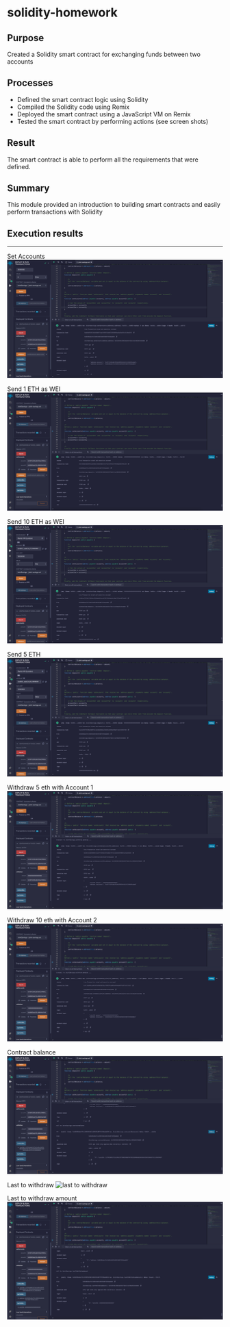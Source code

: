 # solidity-homework

## Purpose
Created a Solidity smart contract for exchanging funds between two accounts

## Processes
- Defined the smart contract logic using Solidity
- Compiled the Solidity code using Remix
- Deployed the smart contract using a JavaScript VM on Remix
- Tested the smart contract by performing actions (see screen shots)

## Result
The smart contract is able to perform all the requirements that were defined.

## Summary
This module provided an introduction to building smart contracts and easily perform transactions with Solidity

## Execution results
---

Set Accounts
![set accounts](https://github.com/kylecase/solidity-homework/blob/main/Execution_Results/01-setAccounts.png?raw=true)

Send 1 ETH as WEI
![send 1 eth as wei](https://github.com/kylecase/solidity-homework/blob/main/Execution_Results/02-send-1-eth-as-wei.png?raw=true)

Send 10 ETH as WEI
![send 10 eth as wei](https://github.com/kylecase/solidity-homework/blob/main/Execution_Results/03-send-10-eth-as-wei.png?raw=true)

Send 5 ETH
![send 10 eth](https://github.com/kylecase/solidity-homework/blob/main/Execution_Results/04-send-5-eth.png?raw=true)

Withdraw 5 eth with Account 1
![withdraw 5 eth acct 1](https://github.com/kylecase/solidity-homework/blob/main/Execution_Results/05-withdraw-5-eth-acct-1.png?raw=true)

Withdraw 10 eth with Account 2
![withdraw 10 eth acct 2](https://github.com/kylecase/solidity-homework/blob/main/Execution_Results/05-withdraw-10-eth-acct-2.png?raw=true)

Contract balance
![contract balance](https://github.com/kylecase/solidity-homework/blob/main/Execution_Results/06-contract-balance.png?raw=true)

Last to withdraw
![last to withdraw](https://user-images.githubusercontent.com/1554573/205507960-87094346-3d5c-4e03-91cd-8c9e55775846.png)

Last to withdraw amount
![last to withdraw amount](https://github.com/kylecase/solidity-homework/blob/main/Execution_Results/08-last-to-withdraw-amount.png?raw=true)



